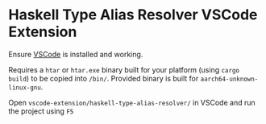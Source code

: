 # Haskell Type Alias Resolver VSCode Extension

Ensure [VSCode](https://code.visualstudio.com/Download) is installed and working.

Requires a `htar` or `htar.exe` binary built for your platform (using `cargo build`) to
be copied into `/bin/`. Provided binary is built for `aarch64-unknown-linux-gnu`.

Open `vscode-extension/haskell-type-alias-resolver/` in VSCode and run the project using
`F5`

